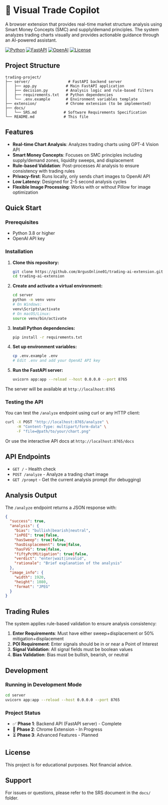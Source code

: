 # 🎯 Visual Trade Copilot

A browser extension that provides real-time market structure analysis using Smart Money Concepts (SMC) and supply/demand principles. The system analyzes trading charts visually and provides actionable guidance through an AI-powered assistant.

[![Python](https://img.shields.io/badge/Python-3.8+-blue.svg)](https://python.org)
[![FastAPI](https://img.shields.io/badge/FastAPI-0.95.2-green.svg)](https://fastapi.tiangolo.com)
[![OpenAI](https://img.shields.io/badge/OpenAI-GPT--4%20Vision-orange.svg)](https://openai.com)
[![License](https://img.shields.io/badge/License-MIT-yellow.svg)](LICENSE)

## Project Structure

```
trading-project/
├── server/                 # FastAPI backend server
│   ├── app.py             # Main FastAPI application
│   ├── decision.py        # Analysis logic and rule-based filters
│   ├── requirements.txt   # Python dependencies
│   └── .env.example       # Environment variables template
├── extension/             # Chrome extension (to be implemented)
├── docs/
│   └── SRS.md            # Software Requirements Specification
└── README.md             # This file
```

## Features

- **Real-time Chart Analysis**: Analyzes trading charts using GPT-4 Vision API
- **Smart Money Concepts**: Focuses on SMC principles including supply/demand zones, liquidity sweeps, and displacement
- **Rule-based Validation**: Post-processes AI analysis to ensure consistency with trading rules
- **Privacy-first**: Runs locally, only sends chart images to OpenAI API
- **Low Latency**: Designed for 2-5 second analysis cycles
- **Flexible Image Processing**: Works with or without Pillow for image optimization

## Quick Start

### Prerequisites

- Python 3.8 or higher
- OpenAI API key

### Installation

1. **Clone this repository:**
   ```bash
   git clone https://github.com/ArgusOnline01/trading-ai-extension.git
   cd trading-ai-extension
   ```

2. **Create and activate a virtual environment:**
   ```bash
   cd server
   python -m venv venv
   # On Windows:
   venv\Scripts\activate
   # On macOS/Linux:
   source venv/bin/activate
   ```

3. **Install Python dependencies:**
   ```bash
   pip install -r requirements.txt
   ```

4. **Set up environment variables:**
   ```bash
   cp .env.example .env
   # Edit .env and add your OpenAI API key
   ```

5. **Run the FastAPI server:**
   ```bash
   uvicorn app:app --reload --host 0.0.0.0 --port 8765
   ```

The server will be available at `http://localhost:8765`

### Testing the API

You can test the `/analyze` endpoint using curl or any HTTP client:

```bash
curl -X POST "http://localhost:8765/analyze" \
     -H "Content-Type: multipart/form-data" \
     -F "file=@path/to/your/chart.png"
```

Or use the interactive API docs at `http://localhost:8765/docs`

## API Endpoints

- `GET /` - Health check
- `POST /analyze` - Analyze a trading chart image
- `GET /prompt` - Get the current analysis prompt (for debugging)

## Analysis Output

The `/analyze` endpoint returns a JSON response with:

```json
{
  "success": true,
  "analysis": {
    "bias": "bullish|bearish|neutral",
    "inPOI": true|false,
    "hasSweep": true|false,
    "hasDisplacement": true|false,
    "hasFVG": true|false,
    "fiftyPctMitigation": true|false,
    "verdict": "enter|wait|invalid",
    "rationale": "Brief explanation of the analysis"
  },
  "image_info": {
    "width": 1920,
    "height": 1080,
    "format": "JPEG"
  }
}
```

## Trading Rules

The system applies rule-based validation to ensure analysis consistency:

1. **Enter Requirements**: Must have either sweep+displacement or 50% mitigation+displacement
2. **POI Requirement**: Enter signals should be in or near a Point of Interest
3. **Signal Validation**: All signal fields must be boolean values
4. **Bias Validation**: Bias must be bullish, bearish, or neutral

## Development

### Running in Development Mode

```bash
cd server
uvicorn app:app --reload --host 0.0.0.0 --port 8765
```

### Project Status

- ✅ **Phase 1**: Backend API (FastAPI server) - Complete
- 🔄 **Phase 2**: Chrome Extension - In Progress
- ⏳ **Phase 3**: Advanced Features - Planned

## License

This project is for educational purposes. Not financial advice.

## Support

For issues or questions, please refer to the SRS document in the `docs/` folder.
